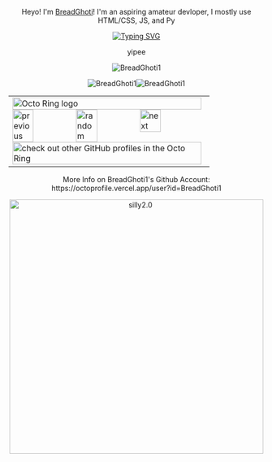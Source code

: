 <p align="center">
Heyo! I'm <a href=mailto:breadghoti@gmail.com>BreadGhoti</a>!
I'm an aspiring amateur devloper, I mostly use HTML/CSS, JS, and Py<br>
</p>
<div align="center">
<a href="https://git.io/typing-svg"><img src="https://readme-typing-svg.demolab.com?font=Roboto+Mono&size=30&pause=1000&color=FFFFFF&center=true&vCenter=true&random=false&width=435&lines=Never;Gonna;Give;You;Up;Never;Gonna;Let;You;Down;Never;Gonna;Run;Around;And;Desert;You;+;+;+;+;+;Wow+you+acctually+waited+through+all+that;I+call+that+dedication!" alt="Typing SVG" /></a>
</div>
<p align="center">
yipee  
</p>

<p align="center">
<a href="https://github.com/BreadGhoti1/DesktopOnCodespaces"></a>
</p>

<p align="center">
    <img src="https://github-profile-trophy.vercel.app/?username=BreadGhoti1&theme=discord" alt="BreadGhoti1" />   
          </p> 


<p align="center"><img src="https://github-readme-stats.vercel.app/api?username=BreadGhoti1&show_icons=true&theme=dark&locale=en" alt="BreadGhoti1" /><img  src="https://github-readme-stats.vercel.app/api/top-langs?username=BreadGhoti1&show_icons=true&theme=dark&locale=en&langs_count=10&layout=compact" alt="BreadGhoti1" /></p>

<div align="center">
<table><tbody><tr><td><a href="https://octo-ring.com/"><img src="https://octo-ring.com/static/img/widget/top.png" width="99%" alt="Octo Ring logo" align="top"></a><br><a href="https://octo-ring.com/p/BreadGhoti1/prev"><img src="https://octo-ring.com/static/img/widget/prev.png" width="33%" alt="previous" align="top" title="previous profile"></a><a href="https://octo-ring.com/p/BreadGhoti1/random"><img src="https://octo-ring.com/static/img/widget/random.png" width="33%" alt="random" align="top" title="random profile"></a><a href="https://octo-ring.com/p/BreadGhoti1/next"><img src="https://octo-ring.com/static/img/widget/next.png" width="33%" alt="next" align="top" title="next profile"></a><br><a href="https://octo-ring.com/"><img src="https://octo-ring.com/static/img/widget/bottom.png" width="99%" alt="check out other GitHub profiles in the Octo Ring" align="top"></a></td></tr></tbody></table>
</div>

<p align="center">
More Info on BreadGhoti1's Github Account: https://octoprofile.vercel.app/user?id=BreadGhoti1
</p>

<div align="center">
<img src="https://github.com/BreadGhoti1/silly/blob/main/download.gif" alt="silly2.0" title="Silly" width="500"/>
</div>
